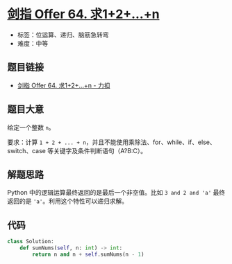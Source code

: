 # [剑指 Offer 64. 求1+2+…+n](https://leetcode.cn/problems/qiu-12n-lcof/)

- 标签：位运算、递归、脑筋急转弯
- 难度：中等

## 题目链接

- [剑指 Offer 64. 求1+2+…+n - 力扣](https://leetcode.cn/problems/qiu-12n-lcof/)

## 题目大意

给定一个整数 `n`。

要求：计算 `1 + 2 + ... + n`，并且不能使用乘除法、for、while、if、else、switch、case 等关键字及条件判断语句（A?B:C）。

## 解题思路

Python 中的逻辑运算最终返回的是最后一个非空值。比如 `3 and 2 and 'a'` 最终返回的是 `'a'`。利用这个特性可以递归求解。

## 代码

```python
class Solution:
    def sumNums(self, n: int) -> int:
        return n and n + self.sumNums(n - 1)
```

